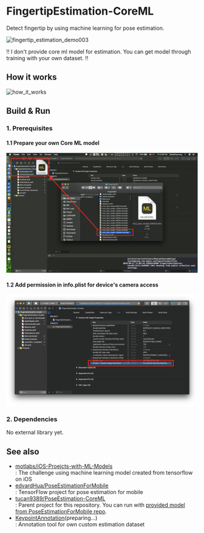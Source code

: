 # FingertipEstimation-CoreML
Detect fingertip by using machine learning for pose estimation.

![fingertip_estimation_demo003](resource/fingertip_estimation_demo003.gif)

‼️ I don't provide core ml model for estimation. You can get model through training with your own dataset. ‼️

## How it works

![how_it_works](/Users/canapio/Project/machine%20learning/MoT%20Labs/github_project/ios-project/FingertipEstimation-CoreML/resource/how_it_works.png)

## Build & Run

### 1. Prerequisites

#### 1.1 Prepare your own Core ML model

![prerequest_002_mlmodel](resource/prerequest_002_mlmodel.png)

#### 1.2 Add permission in info.plist for device's camera access

![prerequest_001_plist](resource/prerequest_001_plist.png)

### 2. Dependencies

No external library yet.

## See also

- [motlabs/iOS-Proejcts-with-ML-Models](https://github.com/motlabs/iOS-Proejcts-with-ML-Models)<br>
  : The challenge using machine learning model created from tensorflow on iOS
- [edvardHua/PoseEstimationForMobile](https://github.com/edvardHua/PoseEstimationForMobile)<br>
  : TensorFlow project for pose estimation for mobile
- [tucan9389/PoseEstimation-CoreML](tucan9389/PoseEstimation-CoreML)<br>
  : Parent project for this repository. You can run with [provided model from PoseEstimationForMobile repo](https://github.com/edvardHua/PoseEstimationForMobile/tree/master/release).
- [KeypointAnnotation](https://github.com/tucan9389/KeypointAnnotation)(preparing...)<br>
  : Annotation tool for own custom estimation dataset